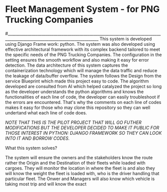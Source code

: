 
# Fleet Management System - for PNG Trucking Companies
#____________________________________________________________________________________________________________________________
This system is developed using Django Frame work: python. The system was also developed using effective architectural framework with its complex backend tailored to meet the specific needs
of the PNG Trucking Companies. The configuration in the setting ensures the smooth workflow and also making it easy for error detection. The data architecture of this system captures the containerization technology which will manage the data traffic and reduce the 
leakage of data/buffer overflow. The system follows the Design from the service Blueprint which made this project easy to code. The algorithm developed are consulted from AI which helped catalyzed the project so long as the developer understands the python algorithms and knows the functionalities of each line of code, the developer can easily troubleshoot if the errors are encountered. That's why the comments on each line of codes makes it easy for those who may clone this repository so they can well undertand what each line of code does.

*NOTE THAT THIS IS THE PILOT PROJECT THAT WILL GO FUTHER MODIFICATIONS BUT THE DEVELOPER DECIDED TO MAKE IT PUBLIC FOR THOSE INTEREST IN PYTHON: DJANGO FRAMEWORK SO THEY CAN LOOK INTO IT AND BORROW CODES.*

What this system solves?

The system will ensure the owners and the stakeholders know the route rather the Origin and the Destination of their fleets while loaded with cargoes.
They will monitor the location in where the fleet is and also they will know the weight the fleet is loaded with, who is the driver handling that particular fleet. The Onwer and Managers will also know which vehicle is taking most trip and will know the exact 

